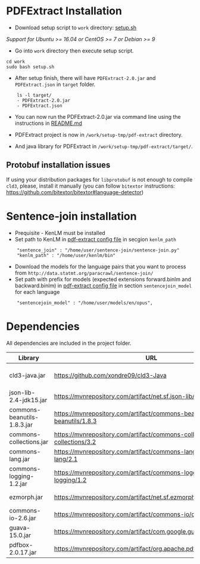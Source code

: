 # PDFExtract Installation

- Download setup script to `work` directory: [setup.sh](setup.sh)

*Support for Ubuntu >= 16.04 or CentOS >= 7 or Debian >= 9*
	

- Go into `work` directory then execute setup script.

```
cd work
sudo bash setup.sh
```

- After setup finish, there will have `PDFExtract-2.0.jar` and `PDFExtract.json` in `target` folder.

```
	ls -l target/
	- PDFExtract-2.0.jar
	- PDFExtract.json
```

- You can now run the PDFExtract-2.0.jar via command line using the instructions in [README.md](README.md)

- PDFExtract project is now in `/work/setup-tmp/pdf-extract` directory.

- And java library for PDFExtract in `/work/setup-tmp/pdf-extract/target/`.


## Protobuf installation issues
If using your distribution packages for `libprotobuf` is not enough to compile `cld3`, please, install it manually (you can follow `bitextor` instructions: https://github.com/bitextor/bitextor#language-detector)



# Sentence-join installation

- Prequisite - KenLM must be installed
- Set path to KenLM in [pdf-extract config file](PDFExtract.json) in secgion `kenlm_path`

```
	"sentence_join" : "/home/user/sentence-join/sentence-join.py"
	"kenlm_path" : "/home/user/kenlm/bin"
```

- Download the models for the language pairs that you want to process from `http://data.statmt.org/paracrawl/sentence-join/`
- Set path with prefix for models (expected extensions forward.binlm and backward.binlm) in [pdf-extract config file](PDFExtract.json) in section `sentencejoin_model` for each language

```
	"sentencejoin_model" : "/home/user/models/en/opus",
```


# Dependencies
All dependencies are included in the project folder.


| Library | URL| Description |
| --- | --- | --- |
| cld3-java.jar | https://github.com/xondre09/cld3-Java | Java wrapper for cld3 |
| json-lib-2.4-jdk15.jar |	https://mvnrepository.com/artifact/net.sf.json-lib/json-lib/2.4 | Read json |
| commons-beanutils-1.8.3.jar | https://mvnrepository.com/artifact/commons-beanutils/commons-beanutils/1.8.3 | Dependency of json |
| commons-collections.jar | https://mvnrepository.com/artifact/commons-collections/commons-collections/3.2 | Dependency of json |
| commons-lang.jar | https://mvnrepository.com/artifact/commons-lang/commons-lang/2.1 | Dependency of json |
| commons-logging-1.2.jar |	https://mvnrepository.com/artifact/commons-logging/commons-logging/1.2 | Dependency of json |
| ezmorph.jar |	https://mvnrepository.com/artifact/net.sf.ezmorph/ezmorph/1.0.6 | Dependency of json |
| commons-io-2.6.jar | https://mvnrepository.com/artifact/commons-io/commons-io/2.6 | Read / write file |
| guava-15.0.jar |	https://mvnrepository.com/artifact/com.google.guava/guava/15.0 | Manage collections |
| pdfbox-2.0.17.jar |	https://mvnrepository.com/artifact/org.apache.pdfbox/pdfbox/2.0.17 | Manage pdf file |



